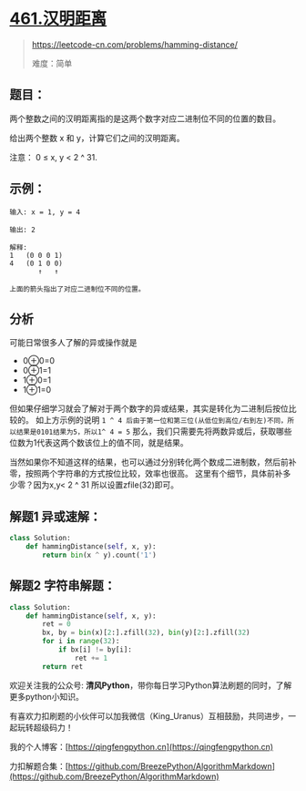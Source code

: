 # [461.汉明距离](https://leetcode-cn.com/problems/hamming-distance/solution/461yi-ming-ju-chi-xi-shuo-yi-huo-yu-er-j-a0x7/)
> https://leetcode-cn.com/problems/hamming-distance/
> 
> 难度：简单

## 题目：

两个整数之间的汉明距离指的是这两个数字对应二进制位不同的位置的数目。

给出两个整数 x 和 y，计算它们之间的汉明距离。

注意： 0 ≤ x, y < 2 ^ 31.

## 示例：

```
输入: x = 1, y = 4

输出: 2

解释:
1   (0 0 0 1)
4   (0 1 0 0)
       ↑   ↑

上面的箭头指出了对应二进制位不同的位置。
```

## 分析
可能日常很多人了解的异或操作就是
- 0⊕0=0 
- 0⊕1=1
- 1⊕0=1
- 1⊕1=0

但如果仔细学习就会了解对于两个数字的异或结果，其实是转化为二进制后按位比较的。
如上方示例的说明
`1 ^ 4 后由于第一位和第三位(从低位到高位/右到左)不同，所以结果是0101结果为5，所以1^ 4 = 5`
那么，我们只需要先将两数异或后，获取哪些位数为1代表这两个数该位上的值不同，就是结果。

当然如果你不知道这样的结果，也可以通过分别转化两个数成二进制数，然后前补零，按照两个字符串的方式按位比较，效率也很高。
这里有个细节，具体前补多少零？因为x,y< 2 ^ 31 所以设置zfile(32)即可。


## 解题1 异或速解：

```python
class Solution:
    def hammingDistance(self, x, y):
        return bin(x ^ y).count('1')
```

## 解题2 字符串解题：

```python
class Solution:
    def hammingDistance(self, x, y):
        ret = 0
        bx, by = bin(x)[2:].zfill(32), bin(y)[2:].zfill(32)
        for i in range(32):
            if bx[i] != by[i]:
                ret += 1
        return ret
```

欢迎关注我的公众号: **清风Python**，带你每日学习Python算法刷题的同时，了解更多python小知识。

有喜欢力扣刷题的小伙伴可以加我微信（King_Uranus）互相鼓励，共同进步，一起玩转超级码力！

我的个人博客：[https://qingfengpython.cn](https://qingfengpython.cn)

力扣解题合集：[https://github.com/BreezePython/AlgorithmMarkdown](https://github.com/BreezePython/AlgorithmMarkdown)
